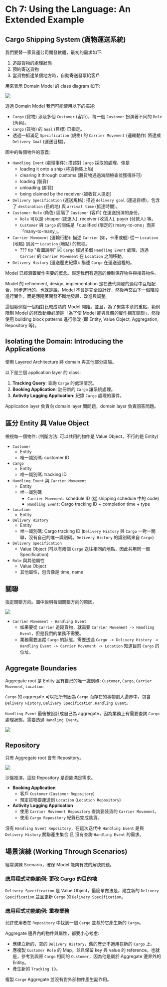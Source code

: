 # Ch 7: Using the Language: An Extended Example

## Cargo Shipping System (貨物運送系統)

我們要替一家貨運公司開發軟體，最初的需求如下:

1. 追蹤貨物的處理狀態
2. 預約寄送貨物
3. 當貨物抵達某個地方時，自動寄送發票給客戶

用來表示 Domain Model 的 class diagram 如下:

![](07/01.png)

透過 Domain Model 我們可能使用以下的描述:

- `Cargo` (貨物) 涉及多個 `Customer` (客戶)，每一個 `Customer` 扮演著不同的 `Role` (角色)。
- `Cargo` (貨物) 的 `Goal` (目標) 已指定。
- 透過一組滿足 `Specification` (規格) 的 `Carrier Movement` (運輸動作) 將達成 `Delivery Goal` (運送目標)。

圖中的每個物件的意義:

- `Handling Event` (處理事件): 描述對 `Cargo` 採取的處理，像是
    - loading it onto a ship (將貨物裝上船)
    - clearing it through customs (將貨物通過海關檢查並獲得許可)
    - loading (裝貨)
    - unloading (卸貨)
    - being claimed by the receiver (被收貨人提走)
- `Delivery Specification` (運送規格): 描述 `delivery goal` (運送目標)，包含了 `destination` (目的地) 與 `arrival time` (抵達時間)。
- `Customer`: `Role` (角色) 區隔了 `Customer` (客戶) 在運送扮演的身份。
    - `Role` 可以是 shipper (託運人), receiver (收貨人), payer (付款人) 等。
    - `Customer` 與 `Cargo` 的關係是「qualified (限定的) many-to-one」而非「many-to-many」。
- `Carrier Movement` (運輸行動): 描述 `Carrier` (如，卡車或船) 從一 `Location` (地點) 到另一 `Location` (地點) 的旅程。
    - ??? tip "看圖說明"
          ![](07/01-carrier-movement.png)
          `Cargo` 經過多個 `Handling Event` 處理，透過 `Carrier` 的 `Carrier Movement` 在 `Location` 之間移動。
- `Delivery History` (運送歷史紀錄): 描述 `Cargo` 在運送過程的。

Model 已經涵蓋實作需要的概念。假定我們有適當的機制保存物件與搜尋物件。

Model 的 refinement, design, implementation 是在迭代開發的過程中互相配合、同步進行的。也就是說，Model 不會是完全設計好，然後再交由下一個階段進行實作，而是應隨著開發不斷地發展、改進與調整。

這個範例從一個相對比較成熟的 Model 開始。並且，為了聚焦本章的重點，範例限制 Model 的修改動機必須是「為了使 Model 能與具體的實作相互關聯」，然後使用 building block patterns 進行修改 (即 Entity, Value Object, Aggregation, Repository 等)。

## Isolating the Domain: Introducing the Applications

使用 Layered Architecture 將 domain 與其他部分區隔。

以下是三個 application layer 的 class:

1. **Tracking Query**: 查詢 `Cargo` 的處理情況。
2. **Booking Application**: 註冊新的 `Cargo` 讓系統處理。
3. **Activity Logging Application**: 紀錄 `Cargo` 處理的事件。

Application layer 負責向 domain layer 問問題，domain layer 負責回答問題。

## 區分 Entity 與 Value Object

檢視每一個物件: (判斷方法: 可以共用的物件是 Value Object，不行的是 Entity)

- `Customer`
    - Entity
    - 唯一識別碼: customer ID
- `Cargo`
    - Entity
    - 唯一識別碼: tracking ID
- `Handling Event` 與 `Carrier Movement`
    - Entity
    - 唯一識別碼
        - `Carrier Movement`: schedule ID (從 shipping schedule 中的 code)
        - `Handling Event`: Cargo tracking ID + completion time + type
- `Location`
    - Entity
- `Delivery History`
    - Entity
    - 唯一識別碼: Cargo tracking ID (`Delivery History` 與 `Cargo` 一對一關聯，沒有自己的唯一識別碼。`Delivery History` 的識別碼來自 `Cargo`)
- `Delivery Specification`
    - Value Object (可以有兩個 `Cargo` 送往相同的地點，因此共用同一個 Specification)
- `Role` 與其他屬性
    - Value Object
    - 其他屬性，包含像是 time, name

## 關聯

指定關聯方向。圖中說明每個關聯方向的原因。

![](07/02.png)

- `Carrier Movement - Handling Event`
    - 如果要從 `Carrier` 追蹤貨物，就需要 `Carrier Movement -> Handling Event`，但是我們的業務不需要。
    - 業務需要追蹤 `Cargo` 的狀態，需要透過 `Cargo -> Delivery History -> Handling Event -> Carrier Movement -> Location` 知道目前 `Cargo` 的位址。

## Aggregate Boundaries

Aggregate root 是 Entity 且有自己的唯一識別碼: `Customer`, `Cargo`, `Carrier Movement`, `Location`

`Cargo` 的 aggregate 可以把所有因為 `Cargo` 而存在的事物劃入邊界中，包含 `Delivery History`, `Delivery Specification`, `Handling Event`。

`Handling Event` 最後被設計成自己為 aggregate，因為業務上有需要查詢 `Cargo` 處理狀態，需要透過 `Handling Event`。

![](07/03.png)

## Repository

只有 Aggregate root 會有 Repository。

![](07/04.png)

沙盤推演，這些 Repository 是否能滿足需求。

- **Booking Application**
    - 客戶 `Customer` (`Customer Repository`)
    - 預定貨物要運送到 `Location` (`Location Repository`)
- **Activity Logging Application**
    - 使用 `Carrier Movement Repository` 查詢要裝貨的 `Carrier Movement`。
    - 使用 `Cargo Repository` 紀錄已完成裝貨。

沒有 `Handling Event Repository`，在這次迭代中 `Handling Event` 是與 `Delivery History` 關聯產生集合 且 沒有查詢 `Handling Event` 的需求。

## 場景演練 (Working Through Scenarios)

經常演練 Scenario，確保 Model 能夠有效的解決問題。

### 應用程式功能範例: 更改 Cargo 的目的地

`Delivery Specification` 是 Value Object，最簡單做法是，建立新的 `Delivery Specification` 並且更新 `Cargo` 的 `Delivery Specification`。

### 應用程式功能範例: 重複業務

允許使用者在 `Repository` 中找到一個 `Cargo` 並基於它產生新的 `Cargo`。

Aggregate 邊界內的物件與屬性，都要小心考慮:

- 應建立新的，空的 `Delivery History`，舊的歷史不適用在新的 `Cargo` 上。
- 應複製 `Customer Role` 的 Map，並且保留 key 與 value 的 reference。也就是，參考到與原 `Cargo` 相同的 `Customer`，因為他是屬於 Aggregate 邊界外的 Entity。
- 產生新的 `Tracking ID`。

複製 `Carge` Aggregate 並沒有對外部物件產生副作用。
